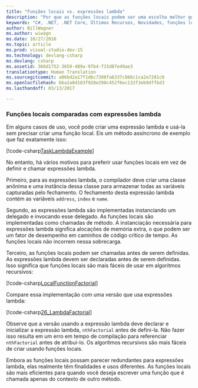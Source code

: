 ```yaml
---
title: "Funções locais vs. expressões lambda"
description: "Por que as funções locais podem ser uma escolha melhor que as expressões lambda"
keywords: "C#, .NET, .NET Core, Últimos Recursos, Novidades, funções locais, expressões lambda"
author: BillWagner
ms.author: wiwagn
ms.date: 10/27/2016
ms.topic: article
ms.prod: visual-studio-dev-15
ms.technology: devlang-csharp
ms.devlang: csharp
ms.assetid: 368d1752-3659-489a-97b4-f15d87e49ae3
translationtype: Human Translation
ms.sourcegitcommit: a06bd2a17f1d6c7308fa6337c866c1ca2e7281c0
ms.openlocfilehash: bba2a8d183f928e298c452f6ec132f3eb9dffbd3
ms.lasthandoff: 03/13/2017

---
```


### <a name="local-functions-compared-to-lambda-expressions"></a>Funções locais comparadas com expressões lambda

Em alguns casos de uso, você pode criar uma expressão lambda e usá-la sem precisar criar uma função local. Eis um método assíncrono de exemplo que faz exatamente isso:

[!code-csharp[TaskLambdaExample](../../samples/snippets/csharp/new-in-7/AsyncWork.cs#36_TaskLambdaExample "Método de retorno de tarefa com uma expressão lambda")]

No entanto, há vários motivos para preferir usar funções locais em vez de definir e chamar expressões lambda.

Primeiro, para as expressões lambda, o compilador deve criar uma classe anônima e uma instância dessa classe para armazenar todas as variáveis capturadas pelo fechamento. O fechamento desta expressão lambda contém as variáveis `address`, `index` e `name`. 

Segundo, as expressões lambda são implementadas instanciando um delegado e invocando esse delegado. As funções locais são implementadas como chamadas de método.
A instanciação necessária para expressões lambda significa alocações de memória extra, o que podem ser um fator de desempenho em caminhos de código crítico de tempo.
As funções locais não incorrem nessa sobrecarga.

Terceiro, as funções locais podem ser chamadas antes de serem definidas. As expressões lambda devem ser declaradas antes de serem definidas. Isso significa que funções locais são mais fáceis de usar em algoritmos recursivos:

[!code-csharp[LocalFunctionFactorial](../../samples/snippets/csharp/new-in-7/MathUtilities.cs#37_LocalFunctionFactorial "Fatorial recursiva usando a função local")]

Compare essa implementação com uma versão que usa expressões lambda:

[!code-csharp[26_LambdaFactorial](../../samples/snippets/csharp/new-in-7/MathUtilities.cs#38_LambdaFactorial "Fatorial recursiva usando expressões lambda")]

Observe que a versão usando a expressão lambda deve declarar e inicializar a expressão lambda, `nthFactorial` antes de defini-la. Não fazer isso resulta em um erro em tempo de compilação para referenciar `nthFactorial` antes de atribuí-lo.
Os algoritmos recursivos são mais fáceis de criar usando funções locais. 

Embora as funções locais possam parecer redundantes para expressões lambda, elas realmente têm finalidades e usos diferentes.
As funções locais são mais eficientes para quando você deseja escrever uma função que é chamada apenas do contexto de outro método.


